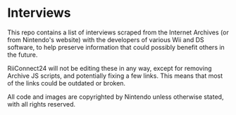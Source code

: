 # Interviews
This repo contains a list of interviews scraped from the Internet Archives (or from Nintendo's website) with the developers of various Wii and DS software, to help preserve information that could possibly benefit others in the future.

RiiConnect24 will not be editing these in any way, except for removing Archive JS scripts, and potentially fixing a few links. This means that most of the links could be outdated or broken.

All code and images are copyrighted by Nintendo unless otherwise stated, with all rights reserved.
